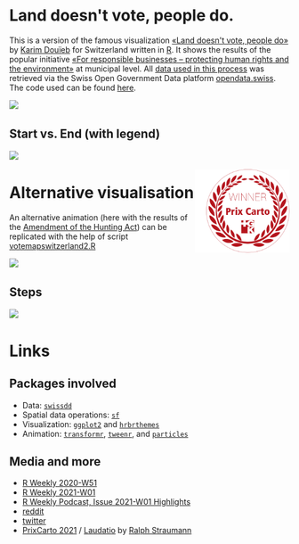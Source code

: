 # Land doesn't vote, people do.
This is a version of the famous visualization [«Land doesn't vote, people do»](https://themorningnews.org/p/the-history-of-the-map-behind-land-doesnt-vote-people-do) by [Karim Douïeb](https://twitter.com/karim_douieb) for Switzerland written in [R](https://www.r-project.org/). It shows the results of the popular initiative [«For responsible businesses – protecting human rights and the environment»](https://www.admin.ch/gov/en/start/documentation/votes/20201129/iniziativa-popolare-per-imprese-responsabili-a-tutela-dell-essere-umano-e-dell-ambiente.html) at municipal level. All [data used in this process](https://opendata.swiss/de/dataset/echtzeitdaten-am-abstimmungstag-zu-eidgenoessischen-abstimmungsvorlagen) was retrieved via the Swiss Open Government Data platform [opendata.swiss](https://opendata.swiss). The code used can be found [here](https://github.com/zumbov2/votemapswitzerland/blob/main/votemapswitzerland.R).  

<img src="https://github.com/zumbov2/votemapswitzerland/blob/main/animation1.gif" width="600">  

## Start vs. End (with legend)
<img src="https://github.com/zumbov2/votemapswitzerland/blob/main/steps1.png" width="600">  

<a href="https://kartografie.ch/verleihung-prixcarto-2021/" target="_blank"><img src="badge_prixcarto.svg" height="150px" align="right" style="padding-left:20px;background-color:white;"/></a>

# Alternative visualisation
An alternative animation (here with the results of the [Amendment of the Hunting Act](https://www.admin.ch/gov/en/start/documentation/votes/20200927/amendment-of-the-hunting-act.html)) can be replicated with the help of script [votemapswitzerland2.R](https://github.com/zumbov2/votemapswitzerland/blob/main/votemapswitzerland2.R)

<img src="https://github.com/zumbov2/votemapswitzerland/blob/main/animation2.gif" width="600">  

## Steps
<img src="https://github.com/zumbov2/votemapswitzerland/blob/main/steps2.png" width="600">  

# Links
## Packages involved
* Data: [`swissdd`](https://github.com/politanch/swissdd)
* Spatial data operations: [`sf`](https://github.com/r-spatial/sf)
* Visualization: [`ggplot2`](https://github.com/tidyverse/ggplot2) and [`hrbrthemes`](https://github.com/hrbrmstr/hrbrthemes)
* Animation: [`transformr`](https://github.com/thomasp85/transformr), [`tweenr`](https://github.com/thomasp85/tweenr), and [`particles`](https://github.com/thomasp85/particles)

## Media and more
* [R Weekly 2020-W51](https://rweekly.org/2020-51.html)
* [R Weekly 2021-W01](https://rweekly.org/2021-W01.html)
* [R Weekly Podcast, Issue 2021-W01 Highlights](https://rweekly.fireside.fm/21)
* [reddit](https://www.reddit.com/r/dataisbeautiful/comments/knfbvp/oc_dont_trust_a_choropleth_mapevidence_from/)
* [twitter](https://twitter.com/DavidZumbach/status/1344547411985911808)
* [PrixCarto 2021](https://kartografie.ch/verleihung-prixcarto-2021/) / [Laudatio](https://kartografie.ch/wp-content/uploads//PrixCarto21_Laudationes.pdf) by [Ralph Straumann](https://www.ralphstraumann.ch/)

